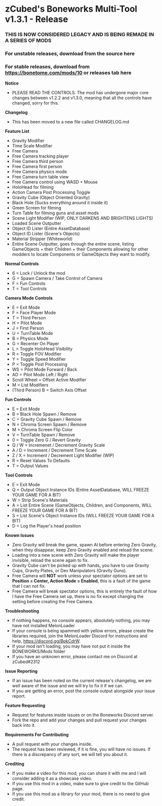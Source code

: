 # zCubed's Boneworks Multi-Tool v1.3.1 - Release

### THIS IS NOW CONSIDERED LEGACY AND IS BEING REMADE IN A SERIES OF MODS

### For unstable releases, download from the source here
### For stable releases, download from https://bonetome.com/mods/10 or releases tab here

**Notice**
* PLEASE READ THE CONTROLS. The mod has undergone major core changes between v1.2.2 and v1.3.0, meaning that all the controls have changed, sorry for this.

**Changelog**  
* This has been moved to a new file called CHANGELOG.md

**Feature List**  
* Gravity Modifier  
* Time Scale Modifier  
* Free Camera
* Free Camera tracking player
* Free Camera third person
* Free Camera first person
* Free Camera physics mode
* Free Camera turn table view
* Free Camera control using WASD + Mouse  
* HoloHead for filming
* Action Camera Post Processing Toggle
* Gravity Cube (Object Oriented Gravity)  
* Black Hole (Sucks everything around it inside it)
* Green Screen for filming
* Turn Table for filming guns and asset mods
* Scene Light Modifier (WIP, ONLY DARKENS AND BRIGHTENS LIGHTS)
* Loaded Scene Outputter  
* Object ID Lister (Entire AssetDatabase)
* Object ID Lister (Scene's Objects)
* Material Stripper (Whiteworld)
* Entire Scene Outputter, goes through the entire scene, listing GameObjects + their Children + their Components
allowing for other modders to locate Components or GameObjects they want to modify.

**Normal Controls**  
* 6 = Lock / Unlock the mod
* G = Spawn Camera / Take Control of Camera
* F = Fun Controls
* T = Tool Controls

**Camera Mode Controls**  
* E = Exit Mode
* F = Face Player Mode
* T = Third Person
* H = Pilot Mode
* J = First Person
* U = TurnTable Mode
* B = Physics Mode
* G = Recenter On Player
* L = Toggle HoloHead Visibility
* R = Toggle FOV Modifier
* Y = Toggle Speed Modifier
* P = Toggle Post Processing
* WS = Pilot Mode Forward / Back
* AD = Pilot Mode Left / Right
* Scroll Wheel = Offset Active Modifier
* M = List Modifiers
* (Third Person) B = Switch Axis Offset


**Fun Controls**
* E = Exit Mode
* B = Black Hole Spawn / Remove
* C = Gravity Cube Spawn / Remove
* N = Chroma Screen Spawn / Remove
* M = Chroma Screen Flip Color
* V = TurnTable Spawn / Remove
* 0 = Toggle Zero G / Revert Gravity
* Q / W = Incremenet / Decrement Gravity Scale
* A / D = Increment / Decrement Time Scale
* Z / X = Increment / Decrement Light Modifier (WIP)
* R = Reset Values To Defaults
* T = Output Values

**Tool Controls**
* E = Exit Mode
* Q = Output Object Instance IDs (Entire AssetDatabase, WILL FREEZE YOUR GAME FOR A BIT)
* W = Strip Scene's Materials
* A = List Entire Scene (GameObjects, Children, and Components, WILL FREEZE YOUR GAME FOR A BIT)
* S = List Scene's Object Instance IDs (WILL FREEZE YOUR GAME FOR A BIT)
* D = Log the Player's head position

**Known Issues**
* Zero Gravity will break the game, spawn AI before entering Zero Gravity, when they disappear, keep Zero Gravity enabled and reload the scene.  
* Loading into a new scene with Zero Gravity will make the player invisible, reload the scene again to fix.  
* Gravity Cube can't be picked up with hands, you have to use Gravity Cups, Gravity Plates, or Dev Manipulators (Gravity Guns).  
* Free Camera will **NOT** work unless your spectator options are set to **Position = Center, Action Mode = Enabled**, this is a fault of the game that I can not fix.  
* Free Camera will break spectator options, this is entirely the fault of how I have the Free Camera set up, there is no fix except changing the setting before creating the Free Camera.

**Troubleshooting**
* If nothing happens, no console appears, absolutely nothing, you may have not installed MelonLoader
* If your console is being spammed with yellow errors, please create the libraries required, join the MelonLoader Discord for instructions and help, https://discord.gg/BpkCdrW.
* If your mod isn't loading, you may have not put it inside the BONEWORKS/Mods folder
* If you have an unknown error, please contact me on Discord at zCubed#2312

**Issue Reporting**
* If an issue has been noted on the current release's changelog, we are well aware of the issue and we will try to fix it if we can.
* If you are getting an error, post the console output alongside your issue report.

**Feature Requesting**
* Request for features inside issues or on the Boneworks Discord server.
* Fork the repo and add your changes and pull request your changes back into it.

**Requirements For Contributing**
* A pull request with your changes inside.
* The request has been reviewed, if it is fine, you will have no issues. If there is a discrepancy of any sort, we will tell you about it.

**Crediting**
* If you make a video for this mod, you can share it with me and I will consider adding it as a showcase video.
* If you use this mod in a video, make sure to give credit to the GitHub page.
* If you use this mod as a library for your mod, there is no need to give credit.
